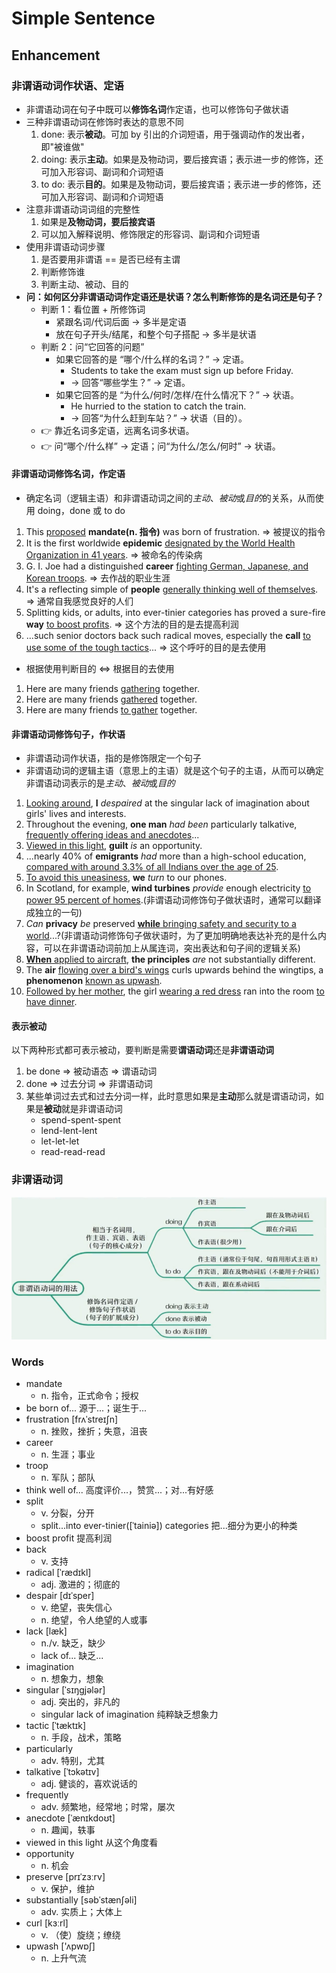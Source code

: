 # Simple Sentence

## Enhancement

### 非谓语动词作状语、定语

- 非谓语动词在句子中既可以**修饰名词**作定语，也可以修饰句子做状语
- 三种非谓语动词在修饰时表达的意思不同
    1. done: 表示**被动**。可加 by 引出的介词短语，用于强调动作的发出者，即"被谁做"
    2. doing: 表示**主动**。如果是及物动词，要后接宾语；表示进一步的修饰，还可加入形容词、副词和介词短语
    3. to do: 表示**目的**。如果是及物动词，要后接宾语；表示进一步的修饰，还可加入形容词、副词和介词短语
- 注意非谓语动词词组的完整性
    1. 如果是**及物动词，要后接宾语**
    2. 可以加入解释说明、修饰限定的形容词、副词和介词短语
- 使用非谓语动词步骤
    1. 是否要用非谓语 == 是否已经有主谓
    2. 判断修饰谁
    3. 判断主动、被动、目的
- **问：如何区分非谓语动词作定语还是状语？怎么判断修饰的是名词还是句子？**
    - 判断 1：看位置 + 所修饰词
        - 紧跟名词/代词后面 → 多半是定语
        - 放在句子开头/结尾，和整个句子搭配 → 多半是状语
    - 判断 2：问“它回答的问题”
        - 如果它回答的是 “哪个/什么样的名词？” → 定语。
            - Students to take the exam must sign up before Friday.
            - → 回答“哪些学生？” → 定语。
        - 如果它回答的是 “为什么/何时/怎样/在什么情况下？” → 状语。
            - He hurried to the station to catch the train.
            - → 回答“为什么赶到车站？” → 状语（目的）。
    - 👉 靠近名词多定语，远离名词多状语。
    - 👉 问“哪个/什么样” → 定语；问“为什么/怎么/何时” → 状语。

#### 非谓语动词修饰名词，作定语

- 确定名词（逻辑主语）和非谓语动词之间的*主动*、*被动*或*目的*的关系，从而使用 doing，done 或 to do

1. This <ins>proposed</ins> **mandate(n. 指令)** was born of frustration. => 被提议的指令
2. It is the first worldwide **epidemic** <ins>designated by the World Health Organization in 41 years</ins>. => 被命名的传染病
3. G. I. Joe had a distinguished **career** <ins>fighting German, Japanese, and Korean troops</ins>. => 去作战的职业生涯
4. It's a reflecting simple of **people** <ins>generally thinking well of themselves</ins>. => 通常自我感觉良好的人们
5. Splitting kids, or adults, into ever-tinier categories has proved a sure-fire **way** <ins>to boost profits</ins>. => 这个方法的目的是去提高利润
6. ...such senior doctors back such radical moves, especially the **call** <ins>to use some of the tough tactics</ins>... => 这个呼吁的目的是去使用
 
- 根据使用判断目的 <=> 根据目的去使用

1. Here are many friends <ins>gathering</ins> together.
2. Here are many friends <ins>gathered</ins> together.
3. Here are many friends <ins>to gather</ins> together.

#### 非谓语动词修饰句子，作状语

- 非谓语动词作状语，指的是修饰限定一个句子
- 非谓语动词的逻辑主语（意思上的主语）就是这个句子的主语，从而可以确定非谓语动词表示的是*主动*、*被动*或*目的*

1. <ins>Looking around</ins>, **I** *despaired* at the singular lack of imagination about girls' lives and interests.
2. Throughout the evening, **one man** *had been* particularly talkative, <ins>frequently offering ideas and anecdotes</ins>...
3. <ins>Viewed in this light</ins>, **guilt** *is* an opportunity.
4. ...nearly 40% of **emigrants** *had* more than a high-school education, <ins>compared with around 3.3% of all Indians over the age of 25</ins>.
5. <ins>To avoid this uneasiness</ins>, **we** *turn* to our phones.
6. In Scotland, for example, **wind turbines** *provide* enough electricity <ins>to power 95 percent of homes</ins>.(非谓语动词修饰句子做状语时，通常可以翻译成独立的一句)
7. *Can* **privacy** *be* preserved <ins>**while** bringing safety and security to a world</ins>...?(非谓语动词修饰句子做状语时，为了更加明确地表达补充的是什么内容，可以在非谓语动词前加上从属连词，突出表达和句子间的逻辑关系)
8. <ins>**When** applied to aircraft</ins>, **the principles** *are* not substantially different.
9. The **air** <ins>flowing over a bird's wings</ins> curls upwards behind the wingtips, a **phenomenon** <ins>known as upwash</ins>.
10. <ins>Followed by her mother</ins>, the girl <ins>wearing a red dress</ins> ran into the room <ins>to have dinner</ins>.

#### 表示被动

以下两种形式都可表示被动，要判断是需要**谓语动词**还是**非谓语动词**

1. be done => 被动语态 => 谓语动词
2. done => 过去分词 => 非谓语动词
3. 某些单词过去式和过去分词一样，此时意思如果是**主动**那么就是谓语动词，如果是**被动**就是非谓语动词
    - spend-spent-spent
    - lend-lent-lent
    - let-let-let
    - read-read-read

### 非谓语动词


![非谓语动词](../../../../assets/non-finite-verb.jpeg)

### Words

- mandate
    - n. 指令，正式命令；授权
- be born of... 源于...；诞生于...
- frustration [frʌˈstreɪʃn]
    - n. 挫败，挫折；失意，沮丧
- career
    - n. 生涯；事业
- troop
    - n. 军队；部队
- think well of... 高度评价...，赞赏...；对...有好感
- split
    - v. 分裂，分开
    - split...into ever-tinier([ˈtainiə]) categories 把...细分为更小的种类
- boost profit 提高利润
- back
    - v. 支持
- radical [ˈrædɪkl]
    - adj. 激进的；彻底的
- despair [dɪˈsper]
    - v. 绝望，丧失信心
    - n. 绝望，令人绝望的人或事
- lack [læk] 
    - n./v. 缺乏，缺少
    - lack of... 缺乏...
- imagination
    - n. 想象力，想象
- singular [ˈsɪŋɡjələr]
    - adj. 突出的，非凡的
    - singular lack of imagination 纯粹缺乏想象力
- tactic [ˈtæktɪk]
    - n. 手段，战术，策略
- particularly
    - adv. 特别，尤其
- talkative [ˈtɔkətɪv]
    - adj. 健谈的，喜欢说话的
- frequently
    - adv. 频繁地，经常地；时常，屡次
- anecdote [ˈænɪkdoʊt]
    - n. 趣闻，轶事
- viewed in this light 从这个角度看
- opportunity
    - n. 机会
- preserve [prɪˈzɜːrv]
    - v. 保护，维护
- substantially [səbˈstænʃəli]
    - adv. 实质上；大体上
- curl [kɜːrl]
    - v. （使）旋绕；缭绕
- upwash ['ʌpwɒʃ]
    - n. 上升气流

